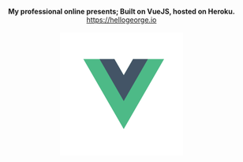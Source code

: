 <p align="center">
  <b>My professional online presents; Built on VueJS, hosted on Heroku.</b><br>
  <a href="https://hellogeorge.io">https://hellogeorge.io</a>
  <br><br>
  <img src="static/vue.png" width="250" height="250">
</p>
